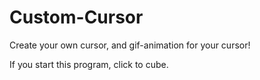 # Custom-Cursor
Create your own cursor, and gif-animation for your cursor!

If you start this program, click to cube.
